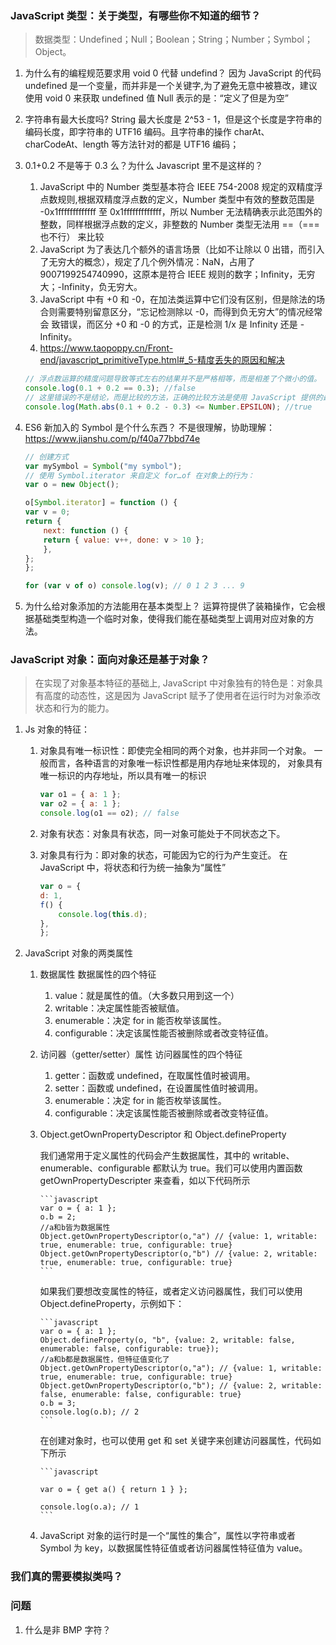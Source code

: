 ### JavaScript 类型：关于类型，有哪些你不知道的细节？

> 数据类型：Undefined；Null；Boolean；String；Number；Symbol；Object。

1. 为什么有的编程规范要求用 void 0 代替 undefind？
   因为 JavaScript 的代码 undefined 是一个变量，而并非是一个关键字,为了避免无意中被篡改，建议使用 void 0 来获取 undefined 值
   Null 表示的是：“定义了但是为空”
1. 字符串有最大长度吗?
   String 最大长度是 2^53 - 1，但是这个长度是字符串的编码长度，即字符串的 UTF16 编码。且字符串的操作 charAt、charCodeAt、length 等方法针对的都是 UTF16 编码；
1. 0.1+0.2 不是等于 0.3 么？为什么 Javascript 里不是这样的？
   1. JavaScript 中的 Number 类型基本符合 IEEE 754-2008 规定的双精度浮点数规则,根据双精度浮点数的定义，Number 类型中有效的整数范围是 -0x1fffffffffffff 至 0x1fffffffffffff，所以 Number 无法精确表示此范围外的整数，同样根据浮点数的定义，非整数的 Number 类型无法用 ==（=== 也不行） 来比较
   1. JavaScript 为了表达几个额外的语言场景（比如不让除以 0 出错，而引入了无穷大的概念），规定了几个例外情况：NaN，占用了 9007199254740990，这原本是符合 IEEE 规则的数字；Infinity，无穷大；-Infinity，负无穷大。
   1. JavaScript 中有 +0 和 -0，在加法类运算中它们没有区别，但是除法的场合则需要特别留意区分，“忘记检测除以 -0，而得到负无穷大”的情况经常会 致错误，而区分 +0 和 -0 的方式，正是检测 1/x 是 Infinity 还是 -Infinity。
   1. https://www.taopoppy.cn/Front-end/javascript_primitiveType.html#_5-精度丢失的原因和解决

    ```javascript
    // 浮点数运算的精度问题导致等式左右的结果并不是严格相等，而是相差了个微小的值。
    console.log(0.1 + 0.2 == 0.3); //false
    // 这里错误的不是结论，而是比较的方法，正确的比较方法是使用 JavaScript 提供的最小精度值：
    console.log(Math.abs(0.1 + 0.2 - 0.3) <= Number.EPSILON); //true
    ```

1. ES6 新加入的 Symbol 是个什么东西？
   不是很理解，协助理解：https://www.jianshu.com/p/f40a77bbd74e

    ```javascript
    // 创建方式
    var mySymbol = Symbol("my symbol");
    // 使用 Symbol.iterator 来自定义 for…of 在对象上的行为：
    var o = new Object();

    o[Symbol.iterator] = function () {
    var v = 0;
    return {
        next: function () {
        return { value: v++, done: v > 10 };
        },
    };
    };

    for (var v of o) console.log(v); // 0 1 2 3 ... 9
    ```

1. 为什么给对象添加的方法能用在基本类型上？
   运算符提供了装箱操作，它会根据基础类型构造一个临时对象，使得我们能在基础类型上调用对应对象的方法。

### JavaScript 对象：面向对象还是基于对象？

> 在实现了对象基本特征的基础上, JavaScript 中对象独有的特色是：对象具有高度的动态性，这是因为 JavaScript 赋予了使用者在运行时为对象添改状态和行为的能力。

1.  Js 对象的特征：

    1. 对象具有唯一标识性：即使完全相同的两个对象，也并非同一个对象。
        一般而言，各种语言的对象唯一标识性都是用内存地址来体现的， 对象具有唯一标识的内存地址，所以具有唯一的标识

        ```javascript
        var o1 = { a: 1 };
        var o2 = { a: 1 };
        console.log(o1 == o2); // false
        ```

    1. 对象有状态：对象具有状态，同一对象可能处于不同状态之下。
    1. 对象具有行为：即对象的状态，可能因为它的行为产生变迁。
       在 JavaScript 中，将状态和行为统一抽象为“属性”

        ```javascript
        var o = {
        d: 1,
        f() {
            console.log(this.d);
        },
        };
        ```

1.  JavaScript 对象的两类属性

    1.  数据属性
        数据属性的四个特征

        1. value：就是属性的值。（大多数只用到这一个）
        1. writable：决定属性能否被赋值。
        1. enumerable：决定 for in 能否枚举该属性。
        1. configurable：决定该属性能否被删除或者改变特征值。

    1.  访问器（getter/setter）属性
        访问器属性的四个特征

        1. getter：函数或 undefined，在取属性值时被调用。
        1. setter：函数或 undefined，在设置属性值时被调用。
        1. enumerable：决定 for in 能否枚举该属性。
        1. configurable：决定该属性能否被删除或者改变特征值。

    1.  Object.getOwnPropertyDescriptor 和 Object.defineProperty

        我们通常用于定义属性的代码会产生数据属性，其中的 writable、enumerable、configurable 都默认为 true。我们可以使用内置函数 getOwnPropertyDescripter 来查看，如以下代码所示

            ```javascript
            var o = { a: 1 };
            o.b = 2;
            //a和b皆为数据属性
            Object.getOwnPropertyDescriptor(o,"a") // {value: 1, writable: true, enumerable: true, configurable: true}
            Object.getOwnPropertyDescriptor(o,"b") // {value: 2, writable: true, enumerable: true, configurable: true}
            ```

        如果我们要想改变属性的特征，或者定义访问器属性，我们可以使用 Object.defineProperty，示例如下：

            ```javascript
            var o = { a: 1 };
            Object.defineProperty(o, "b", {value: 2, writable: false, enumerable: false, configurable: true});
            //a和b都是数据属性，但特征值变化了
            Object.getOwnPropertyDescriptor(o,"a"); // {value: 1, writable: true, enumerable: true, configurable: true}
            Object.getOwnPropertyDescriptor(o,"b"); // {value: 2, writable: false, enumerable: false, configurable: true}
            o.b = 3;
            console.log(o.b); // 2
            ```

        在创建对象时，也可以使用 get 和 set 关键字来创建访问器属性，代码如下所示

            ```javascript

            var o = { get a() { return 1 } };

            console.log(o.a); // 1
            ```

    1.  JavaScript 对象的运行时是一个“属性的集合”，属性以字符串或者 Symbol 为 key，以数据属性特征值或者访问器属性特征值为 value。
### 我们真的需要模拟类吗？

### 问题

1. 什么是非 BMP 字符？
